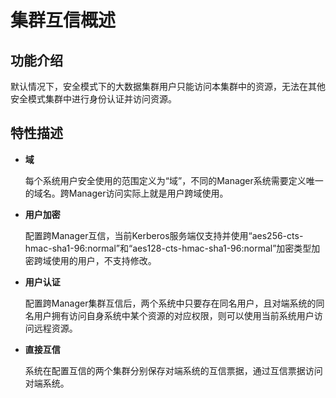 # 集群互信概述<a name="admin_guide_000175"></a>

## 功能介绍<a name="zh-cn_topic_0263899569_s95643b28b8ac4fe0a368d7055e0b494d"></a>

默认情况下，安全模式下的大数据集群用户只能访问本集群中的资源，无法在其他安全模式集群中进行身份认证并访问资源。

## 特性描述<a name="zh-cn_topic_0263899569_sf28bf30503184012b037e4640e836bb9"></a>

-   **域**

    每个系统用户安全使用的范围定义为“域”，不同的Manager系统需要定义唯一的域名。跨Manager访问实际上就是用户跨域使用。

-   **用户加密**

    配置跨Manager互信，当前Kerberos服务端仅支持并使用“aes256-cts-hmac-sha1-96:normal”和“aes128-cts-hmac-sha1-96:normal”加密类型加密跨域使用的用户，不支持修改。

-   **用户认证**

    配置跨Manager集群互信后，两个系统中只要存在同名用户，且对端系统的同名用户拥有访问自身系统中某个资源的对应权限，则可以使用当前系统用户访问远程资源。

-   **直接互信**

    系统在配置互信的两个集群分别保存对端系统的互信票据，通过互信票据访问对端系统。



